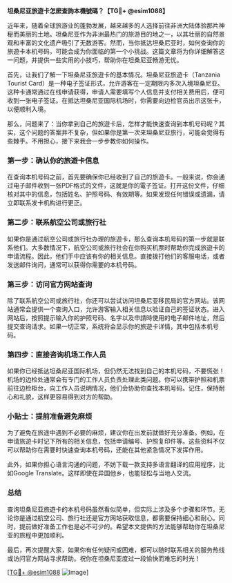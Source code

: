 **坦桑尼亚旅遊卡怎麽查詢本機號碼？【TG💪+ @esim1088】**

近年来，随着全球旅游业的蓬勃发展，越来越多的人选择前往非洲大陆体验那片神秘而美丽的土地。坦桑尼亚作为非洲最热门的旅游目的地之一，以其壮丽的自然景观和丰富的文化遗产吸引了无数游客。然而，当你抵达坦桑尼亚时，如何查询你的旅遊卡本机号码，可能会成为你面临的第一个小挑战。这篇文章将为你详细解答这一问题，并提供一些实用的小技巧，帮助你在坦桑尼亚畅游无忧。

首先，让我们了解一下坦桑尼亚旅遊卡的基本情况。坦桑尼亚旅遊卡（Tanzania Tourist Card）是一种电子签证形式，允许游客在一定期限内多次入境坦桑尼亚。这种卡通常通过在线申请获得，申请人需要填写个人信息并支付相关费用后，便可收到一张电子签证。在抵达坦桑尼亚国际机场时，你需要向边检官员出示这张卡，以便顺利入境。

那么，问题来了：当你拿到自己的旅遊卡后，怎样才能快速查询到本机号码呢？其实，这个问题的答案并不复杂，但如果你是第一次来坦桑尼亚旅行，可能会觉得有些棘手。不用担心，接下来我会一步步教你如何操作。

### 第一步：确认你的旅遊卡信息

在查询本机号码之前，首先要确保你已经收到了自己的旅遊卡。一般来说，你会通过电子邮件收到一张PDF格式的文件，这就是你的電子签证。打开这份文件，仔细核对其中的信息，包括姓名、护照号码、有效期等。如果发现任何错误或遗漏，请立即联系发卡机构进行更正。

### 第二步：联系航空公司或旅行社

如果你是通过航空公司或旅行社办理的旅遊卡，那么查询本机号码的第一步就是联系他们。大多数情况下，航空公司或旅行社会在你购买机票时帮助你完成旅遊卡的申请流程。因此，他们手中应该有你的相关信息。直接拨打他们的客服电话，或者发送邮件询问，通常可以获得你需要的本机号码。

### 第三步：访问官方网站查询

除了联系航空公司或旅行社，你还可以尝试访问坦桑尼亚移民局的官方网站。该网站通常会提供一个查询入口，允许游客输入相关信息以验证自己的签证状态。进入网站后，按照提示输入你的护照号码、名字以及申請時使用的电子邮件地址，然后提交查询请求。如果一切正常，系统将会显示你的旅遊卡详情，其中包括本机号码。

### 第四步：直接咨询机场工作人员

如果你已经抵达坦桑尼亚国际机场，但仍然无法找到自己的本机号码，不要慌张！机场的边检处通常会有专门的工作人员负责处理此类问题。你可以携带护照和机票前往边检柜台，向工作人员说明情况，他们会协助你查找本机号码。记住，保持耐心和礼貌，这样更容易得到对方的帮助。

### 小贴士：提前准备避免麻烦

为了避免在旅途中遇到不必要的麻烦，建议你在出发前就做好充分准备。例如，在申请旅遊卡时记下所有的相关信息，包括申请编号、护照复印件等。这些资料不仅可以帮助你在需要时快速查询本机号码，还能在其他紧急情况下发挥作用。

此外，如果你担心语言沟通的问题，不妨下载一款支持多语言翻译的应用程序，比如Google Translate。这样即使在异国他乡，也能轻松与当地人交流。

### 总结

查询坦桑尼亚旅遊卡的本机号码虽然看似简单，但实际上涉及多个步骤和环节。无论你是通过航空公司、旅行社还是官方网站获取信息，都需要保持细心和耐心。同时，提前做好准备工作也是必不可少的。希望本文提供的方法能够帮助你在坦桑尼亚的旅程中更加顺利。

最后，再次提醒大家，如果你有任何疑问或困难，都可以随时联系相关的服务热线或访问官方网站寻求帮助。祝你在坦桑尼亚度过一段愉快而难忘的时光！

[[TG💪+ @esim1088](https://t.me/s/esim1088) ![Image](https://i.postimg.cc/4NQfJmqS/Snipaste-2025-05-13-00-14-12.png)]